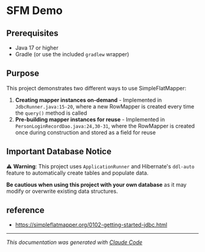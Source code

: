 # SFM Demo

## Prerequisites

- Java 17 or higher
- Gradle (or use the included `gradlew` wrapper)

## Purpose

This project demonstrates two different ways to use SimpleFlatMapper:

1. **Creating mapper instances on-demand** - Implemented in `JdbcRunner.java:15-20`, where a new RowMapper is created every time the `query()` method is called
2. **Pre-building mapper instances for reuse** - Implemented in `PersonLoginRecordDao.java:24,30-31`, where the RowMapper is created once during construction and stored as a field for reuse

## Important Database Notice

⚠️ **Warning**: This project uses `ApplicationRunner` and Hibernate's `ddl-auto` feature to automatically create tables
and populate data.

**Be cautious when using this project with your own database** as it may modify or overwrite existing data structures.

## reference

- https://simpleflatmapper.org/0102-getting-started-jdbc.html

---
*This documentation was generated with [Claude Code](https://claude.ai/code)*
